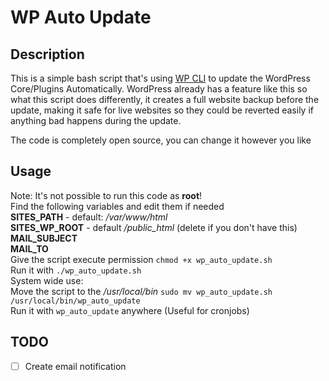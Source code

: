 # WP Auto Update

## Description
This is a simple bash script that's using [WP CLI](https://wp-cli.org/) to update the WordPress Core/Plugins Automatically.
WordPress already has a feature like this so what this script does differently, it creates a full website backup before the update, making it safe for live websites so they could be reverted easily if anything bad happens during the update.

The code is completely open source, you can change it however you like

## Usage
Note:
It's not possible to run this code as **root**!\
Find the following variables and edit them if needed\
**SITES_PATH** - default: */var/www/html* \
**SITES_WP_ROOT** - default */public_html* (delete if you don't have this)\
**MAIL_SUBJECT**\
**MAIL_TO**\
Give the script execute permission `chmod +x wp_auto_update.sh`\
Run it with `./wp_auto_update.sh`\
System wide use:\
Move the script to the */usr/local/bin* `sudo mv wp_auto_update.sh /usr/local/bin/wp_auto_update`\
Run it with `wp_auto_update` anywhere (Useful for cronjobs)

## TODO
- [ ] Create email notification
